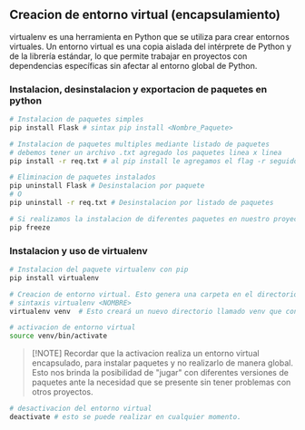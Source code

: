 
## Creacion de entorno virtual (encapsulamiento)
virtualenv es una herramienta en Python que se utiliza para crear entornos virtuales. Un entorno virtual es una copia aislada del intérprete de Python y de la librería estándar, lo que permite trabajar en proyectos con dependencias específicas sin afectar al entorno global de Python.



### Instalacion, desinstalacion y exportacion de paquetes en python

```bash
# Instalacion de paquetes simples
pip install Flask # sintax pip install <Nombre_Paquete>
```

```bash
# Instalacion de paquetes multiples mediante listado de paquetes
# debemos tener un archivo .txt agregado los paquetes linea x linea
pip install -r req.txt # al pip install le agregamos el flag -r seguido del txt
```

```bash
# Eliminacion de paquetes instalados
pip uninstall Flask # Desinstalacion por paquete
# O
pip uninstall -r req.txt # Desinstalacion por listado de paquetes
```

```bash
# Si realizamos la instalacion de diferentes paquetes en nuestro proyecto y no tenemos idea de cuales fueron con sus respectiva versiones, podemos exportarlo de la siguiente manera
pip freeze
```

### Instalacion y uso de virtualenv

```bash
# Instalacion del paquete virtualenv con pip
pip install virtualenv
```

```bash
# Creacion de entorno virtual. Esto genera una carpeta en el directorio raiz de tu proyecto con el nombre que le brindes
# sintaxis virtualenv <NOMBRE>
virtualenv venv  # Esto creará un nuevo directorio llamado venv que contendrá el entorno virtual
```

```bash
# activacion de entorno virtual 
source venv/bin/activate
```
>[!NOTE] Recordar que la activacion realiza un entorno virtual encapsulado, para instalar paquetes y no realizarlo de manera global. Esto nos brinda la posibilidad de "jugar" con diferentes versiones de paquetes ante la necesidad que se presente sin tener problemas con otros proyectos.


```bash
# desactivacion del entorno virtual
deactivate # esto se puede realizar en cualquier momento.
```